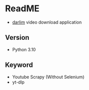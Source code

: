 # ReadME

- [darlim](https://www.youtube.com/@darlimchannel) video download application

## Version

- Python 3.10

## Keyword

- Youtube Scrapy (Without Selenium)
- yt-dlp